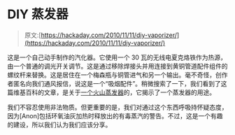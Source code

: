 # DIY 蒸发器

> 原文:[https://hackaday.com/2010/11/11/diy-vaporizer/](https://hackaday.com/2010/11/11/diy-vaporizer/)

这是一个自己动手制作的汽化器。它使用一个 30 瓦的无线电夏克烙铁作为热源，由一个普通的调光开关调节。这是通过移除焊接头并用连接到黄铜管道配件组件的螺纹杆来替换。这是居住在一个梅森瓶与铜管进气和另一个输出。毫不奇怪，创作者匿名向我们通风报信，说这是一个“吸烟配件”。稍微搜索了一下，我们看到了这篇维基百科的文章，是关于[一个火山蒸发器](http://en.wikipedia.org/wiki/Volcano_Vaporizer)的，它揭示了一个蒸发器的用途。

我们不容忍使用非法物质。但更重要的是，我们对通过这个东西呼吸持怀疑态度，因为[Anon]包括环氧油灰加热时释放出的有毒蒸汽的警告。不过，这是一个有趣的建设，所以我们认为我们应该分享。